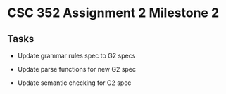 # CSC 352 Assignment 2 Milestone 2

## Tasks

- Update grammar rules spec to G2 specs

- Update parse functions for new G2 spec

- Update semantic checking for G2 spec
